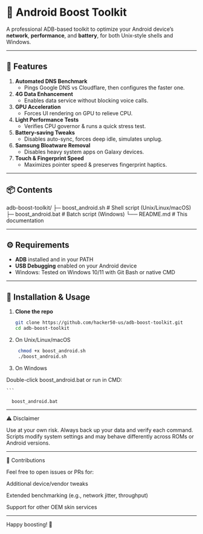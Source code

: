 # 📱 Android Boost Toolkit

A professional ADB-based toolkit to optimize your Android device’s **network**, **performance**, and **battery**, for both Unix‐style shells and Windows.

---

## 📝 Features

1. **Automated DNS Benchmark**  
   - Pings Google DNS vs Cloudflare, then configures the faster one.
2. **4G Data Enhancement**  
   - Enables data service without blocking voice calls.
3. **GPU Acceleration**  
   - Forces UI rendering on GPU to relieve CPU.
4. **Light Performance Tests**  
   - Verifies CPU governor & runs a quick stress test.
5. **Battery-saving Tweaks**  
   - Disables auto-sync, forces deep idle, simulates unplug.
6. **Samsung Bloatware Removal**  
   - Disables heavy system apps on Galaxy devices.
7. **Touch & Fingerprint Speed**  
   - Maximizes pointer speed & preserves fingerprint haptics.

---

## 📦 Contents 
adb-boost-toolkit/ ├─ boost_android.sh     # Shell script (Unix/Linux/macOS)
                                  ├─ boost_android.bat    # Batch script (Windows) └── README.md            # This documentation

---

## ⚙️ Requirements

- **ADB** installed and in your PATH  
- **USB Debugging** enabled on your Android device  
- Windows: Tested on Windows 10/11 with Git Bash or native CMD  

---

## 🚀 Installation & Usage

1. **Clone the repo**  
   ```bash
   git clone https://github.com/hacker50-us/adb-boost-toolkit.git
   cd adb-boost-toolkit 

2. On Unix/Linux/macOS

    ```bash
     chmod +x boost_android.sh
     ./boost_android.sh


3. On Windows

Double-click boost_android.bat or run in CMD:

    ```
    
      boost_android.bat




  ---

⚠️ Disclaimer

Use at your own risk. Always back up your data and verify each command. Scripts modify system settings and may behave differently across ROMs or Android versions.


---

🤝 Contributions

Feel free to open issues or PRs for:

Additional device/vendor tweaks

Extended benchmarking (e.g., network jitter, throughput)

Support for other OEM skin services



---

Happy boosting! 🚀
